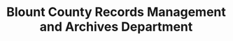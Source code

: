 ---
layout: repo
title: "Blount County Records Management and Archives Department"
id: 6054
permalink: repos/6054/
---